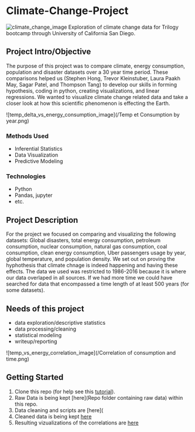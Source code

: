 # Climate-Change-Project

![climate_change_image](/climate_change.jpg)
Exploration of climate change data for Trilogy bootcamp through University of California San Diego.

## Project Intro/Objective
The purpose of this project was to compare climate, energy consumption, population and disaster datasets over a 30 year time period. These comparisons helped us (Stephen Hong, Trevor Kleinstuber, Laura Paakh May, Sagar Patel, and Thompson Tang) to develop our skills in forming hypothesis, coding in python, creating visualizations, and linear regressions. We wanted to visualize climate change related data and take a closer look at how this scientific phenomenon is effecting the Earth.

![temp_delta_vs_energy_consumption_image](/Temp et Consumption by year.png)

### Methods Used
* Inferential Statistics
* Data Visualization
* Predictive Modeling

### Technologies
* Python
* Pandas, jupyter
* etc. 

## Project Description
For the project we focused on comparing and visualizing the following datasets: Global disasters, total energy consumption, petroleum consumption, nuclear consumption, natural gas consumption, coal consumption, clean energy consumption, Uber passengers usage by year, global temperature, and population density. We set out on proving the hyphothesis that climate chnage is indeed happening and having these effects. The data we used was restricted to 1986-2016 because it is where our data overlaped in all sources. If we had more time we could have searched for data that encompassed a time length of at least 500 years (for some datasets).

## Needs of this project

- data exploration/descriptive statistics
- data processing/cleaning
- statistical modeling
- writeup/reporting

![temp_vs_energy_correlation_image](/Correlation of consumption and time.png)

## Getting Started

1. Clone this repo (for help see this [tutorial](https://help.github.com/articles/cloning-a-repository/)).
2. Raw Data is being kept [here](Repo folder containing raw data) within this repo.
3. Data cleaning and scripts are [here](
4. Cleaned data is being kept [here](https://github.com/brainmagmo/Climate-Change-Project/tree/master/Cleaned%20Data)
5. Resulting vizualizations of the correlations are [here](https://github.com/brainmagmo/Climate-Change-Project/tree/master/Images)
